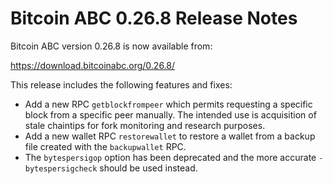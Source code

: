 # Bitcoin ABC 0.26.8 Release Notes

Bitcoin ABC version 0.26.8 is now available from:

  <https://download.bitcoinabc.org/0.26.8/>

This release includes the following features and fixes:
 - Add a new RPC `getblockfrompeer` which permits requesting a specific block from
   a specific peer manually. The intended use is acquisition of stale chaintips
   for fork monitoring and research purposes.
 - Add a new wallet RPC `restorewallet` to restore a wallet from a backup file
   created with the `backupwallet` RPC.
 - The `bytespersigop` option has been deprecated and the more accurate
   `-bytespersigcheck` should be used instead.
